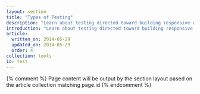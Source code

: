 ```yaml
---
layout: section
title: "Types of Testing"
description: "Learn about testing directed toward building responsive and performant sites across multiple devices. While there's no substitute for testing with real devices, there are many virtual tools to add to your workflow."
introduction: "Learn about testing directed toward building responsive and performant sites across multiple devices. While there's no substitute for testing with real devices, there are many virtual tools to add to your workflow."
article:
  written_on: 2014-05-29
  updated_on: 2014-05-29
  order: 4
collection: tools
id: test
---
```

{% comment %}
Page content will be output by the section layout pased on the article collection matching page.id
{% endcomment %}

